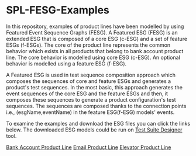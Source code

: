 # SPL-FESG-Examples

In this repository, examples of product lines have been modelled by using Featured Event Sequence Graphs (FESG). A Featured ESG (FESG) is an extended ESG that is composed of a core ESG (c-ESG) and a set of feature ESGs (f-ESGs). The core of the product line represents the common behavior which exists in all products that belong to bank account product line. The core behavior is modelled using core ESG (c-ESG). An optional behavior is modelled using a feature ESG (f-ESG).

A Featured ESG is used in test sequence composition approach which composes the sequences of core and feature ESGs and generates a product's test sequences. In the most basic, this approach generates the event sequences of the core ESG and the feature ESGs and then, it composes these sequences to generate a product configuration's test sequences. The sequences are composed thanks to the connection points i.e., (esgName,eventName) in the feature ESG(f-ESG) models' events.

To examine the examples and download the ESG files you can click the links below. The downloaded ESG models could be run on [Test Suite Designer](http://download.ivknet.de/) tool.

[Bank Account Product Line](https://github.com/esg4aspl/SPL-FESG-Examples/blob/master/BankAccountProductLine.md)
[Email Product Line](https://github.com/esg4aspl/SPL-FESG-Examples/blob/master/EmailProductLine.md)
[Elevator Product Line](https://github.com/esg4aspl/SPL-FESG-Examples/blob/master/ElevatorProductLine.md)


